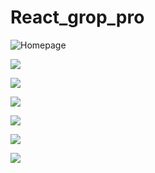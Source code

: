 # React_grop_pro

![Homepage](https://user-images.githubusercontent.com/84006875/135225649-0ef967b7-fa64-4488-bb23-251ea34ada7e.PNG)

![](https://user-images.githubusercontent.com/84006875/135225189-146e6705-d079-425f-9f96-cfe53a48fc29.PNG)


![](https://user-images.githubusercontent.com/84006875/135225196-8410405d-1dad-42a4-97c1-9f754ae2e2ee.PNG)


![](https://user-images.githubusercontent.com/84006875/135225257-c8bbfca9-86b1-4130-a616-5898efd51999.PNG)


![](https://user-images.githubusercontent.com/84006875/135225201-8708e4c0-908c-48d7-98f6-ba972d89b651.PNG)


![](https://user-images.githubusercontent.com/84006875/135225220-b3902660-0a64-4df0-bfeb-a0bf1f315ae6.PNG)


![](https://user-images.githubusercontent.com/84006875/135225242-edbc0263-78fb-4802-a43f-81d93ab06bcd.PNG)


